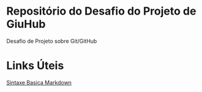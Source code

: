 # Repositório do Desafio do Projeto de GiuHub
Desafio de Projeto sobre Git/GitHub

# Links Úteis
[Sintaxe Basica Markdown]()
